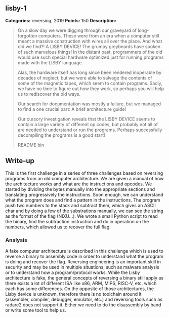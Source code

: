 ## lisby-1

**Categories:** reversing, 2019
**Points:** 150
**Description:**

>  On a slow day we were digging through our graveyard of long-forgotten
>  computers. These were from an era when a computer still meant a massive
>  construction with wires all over the place. And what did we find?! A LISBY
>  DEVICE! The grumpy greybeards have spoken of such marvelous things! In the
>  distant past, programmers of the old would use such special hardware optimized
>  just for running programs made with the LISBY language.
>  
>  Alas, the hardware itself has long since been rendered inoperable by decades
>  of neglect, but we were able to salvage the contents of some of the magnetic
>  tapes, which seem to contain programs. Sadly, we have no time to figure out
>  how they work, so perhaps you will help us to rediscover the old ways.
>  
>  Our search for documentation was mostly a failure, but we managed to find a
>  one crucial part: A brief architecture guide!
>  
>  Our cursory investigation reveals that the LISBY DEVICE seems to contain a
>  large variety of different op codes, but probably not all of are needed to
>  understand or run the programs. Perhaps successfully decompiling the programs
>  is a good start!
>  
>  README
>  bin
>  


## Write-up

This is the first challenge in a series of three challenges based on reversing programs from an old computer architecture.
We are given a manual of how the architecture works and what are the instructions and opcodes.
We started by dividing the bytes manually into the appropriate sections and translating progressively the instructions.
Soon enough, we can understand what the program does and find a pattern in the instructions.
The program push two numbers to the stack and subtract them, which gives an ASCII char and by doing a few of the substrations manually, we can see the string as the format of the flag (NIXU...).
We wrote a small Python script to read the binary, find the subtraction instruction and do in operation on the numbers, which allowed us to recover the full flag.

### Analysis

A fake computer architecture is described in this challenge which is used to reverse a binary to assembly code in order to understand what the program is doing and recover the flag. Reversing engineering is an important skill in security and may be used in multiple situations, such as malware analysis or to understand how a program/protocol works. While the Lisby architecture is fake, the general concepts of reversing a binary still apply as there exists a lot of different ISA like x86, ARM, MIPS, RISC-V, etc. which each has some differences. On the opposite of those architectures, the Lisby device is unknown, therefore there is no toolchain around it (assembler, compiler, debugger, emulator, etc.) and reversing tools such as radare2 does not support it. Either we need to do the disassembly by hand or write some tool to help us.

